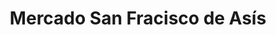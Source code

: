 ---
title: "Mercado San Fracisco de Asís"
url: /guayaquil/mercado-san-fracisco-de-asis/
shop: supermercado
---